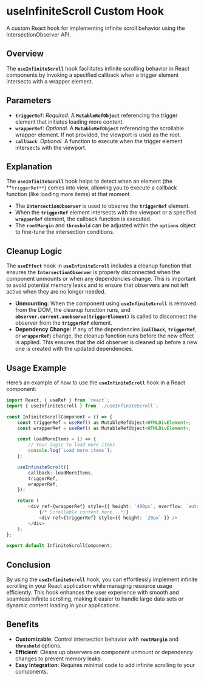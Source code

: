 # useInfiniteScroll Custom Hook
A custom React hook for implementing infinite scroll behavior using the IntersectionObserver API.

## Overview
The **`useInfiniteScroll`** hook facilitates infinite scrolling behavior in React components by invoking a specified callback when a trigger element intersects with a wrapper element.


## Parameters
- **`triggerRef`**: _Required_. A **`MutableRefObject`** referencing the trigger element that initiates loading more content.
- **`wrapperRef`**: _Optional_. A **`MutableRefObject`** referencing the scrollable wrapper element. If not provided, the viewport is used as the root.
- **`callback`**: _Optional_. A function to execute when the trigger element intersects with the viewport.


## Explanation
The **`useInfiniteScroll`** hook helps to detect when an element (the **`triggerRef**`) comes into view, allowing you to execute a callback function (like loading more items) at that moment.

- The **`IntersectionObserver`** is used to observe the **`triggerRef`** element.
- When the **`triggerRef`** element intersects with the viewport or a specified **`wrapperRef`** element, the callback function is executed.
- The **`rootMargin`** and **`threshold`** can be adjusted within the **`options`** object to fine-tune the intersection conditions.


## Cleanup Logic
The **`useEffect`** hook in **`useInfiniteScroll`** includes a cleanup function that ensures the **`IntersectionObserver`** is properly disconnected when the component unmounts or when any dependencies change. This is important to avoid potential memory leaks and to ensure that observers are not left active when they are no longer needed.

- **Unmounting**: When the component using **`useInfiniteScroll`** is removed from the DOM, the cleanup function runs, and **`observer.current.unobserve(triggerElement)`** is called to disconnect the observer from the **`triggerRef`** element.
- **Dependency Change**: If any of the dependencies (**`callback`**, **`triggerRef`**, or **`wrapperRef`**) change, the cleanup function runs before the new effect is applied. This ensures that the old observer is cleaned up before a new one is created with the updated dependencies.

## Usage Example 
Here’s an example of how to use the **`useInfiniteScroll`** hook in a React component:
```typescript
import React, { useRef } from `react`;
import { useInfiniteScroll } from `./useInfiniteScroll`;

const InfiniteScrollComponent = () => {
    const triggerRef = useRef() as MutableRefObject<HTMLDivElement>;
    const wrapperRef = useRef() as MutableRefObject<HTMLDivElement>;

    const loadMoreItems = () => {
        // Your logic to load more items
        console.log(`Load more items`);
    };

    useInfiniteScroll({
        callback: loadMoreItems,
        triggerRef,
        wrapperRef,
    });

    return (
        <div ref={wrapperRef} style={{ height: `400px`, overflow: `auto` }}>
            {/* Scrollable content here...*/}
            <div ref={triggerRef} style={{ height: `20px` }} />
        </div>
    );
};

export default InfiniteScrollComponent;
```
 
## Conclusion
By using the **`useInfiniteScroll`** hook, you can effortlessly implement infinite scrolling in your React application while managing resource usage efficiently. This hook enhances the user experience with smooth and seamless infinite scrolling, making it easier to handle large data sets or dynamic content loading in your applications.

## Benefits 

- **Customizable**: Control intersection behavior with **`rootMargin`** and **`threshold`** options.
- **Efficient**: Cleans up observers on component unmount or dependency changes to prevent memory leaks.
- **Easy Integration**: Requires minimal code to add infinite scrolling to your components.
